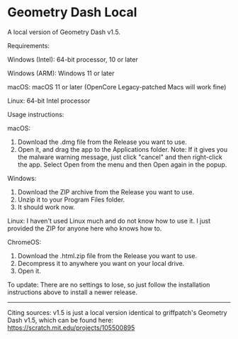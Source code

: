 # Geometry Dash Local
A local version of Geometry Dash v1.5.

Requirements:

Windows (Intel): 64-bit processor, 10 or later

Windows (ARM): Windows 11 or later

macOS: macOS 11 or later (OpenCore Legacy-patched Macs will work fine)

Linux: 64-bit Intel processor

Usage instructions:

macOS:

1. Download the .dmg file from the Release you want to use.
2. Open it, and drag the app to the Applications folder. Note: If it gives you the malware warning message, just click "cancel" and then right-click the app. Select Open from the menu and then Open again in the popup.

Windows:

1. Download the ZIP archive from the Release you want to use.
1. Unzip it to your Program Files folder.
3. It should work now.

Linux: I haven't used Linux much and do not know how to use it. I just provided the ZIP for anyone here who knows how to.

ChromeOS:

1. Download the .html.zip file from the Release you want to use.
2. Decompress it to anywhere you want on your local drive.
3. Open it.

To update: There are no settings to lose, so just follow the installation instructions above to install a newer release.

---------------
Citing sources:
v1.5 is just a local version identical to griffpatch's Geometry Dash v1.5, which can be found here: https://scratch.mit.edu/projects/105500895
